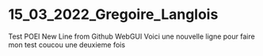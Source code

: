 # 15_03_2022_Gregoire_Langlois
Test POEI
New Line from Github WebGUI
Voici une nouvelle ligne pour faire mon test
coucou une deuxieme fois
